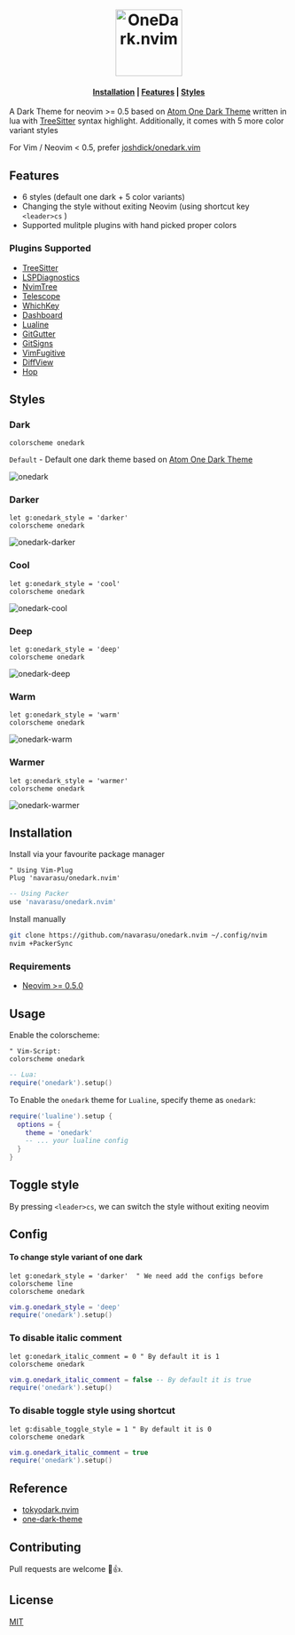 <h1 align="center">
<img height="120" src="https://user-images.githubusercontent.com/20145075/119054213-e1635e80-b9e4-11eb-8a8a-b228c185121a.png" alt="OneDark.nvim">
</h1>

<h4>
<div align="center">
  	<a href="https://github.com/navarasu/onedark.nvim/#installation">Installation</a>
    <span> | </span>
	<a href="https://github.com/navarasu/onedark.nvim/#features">Features</a>
	    <span> | </span>
  	<a href="https://github.com/navarasu/onedark.nvim/#styles">Styles</a>

  <p></p>
</div>
  </h4>

A Dark Theme for neovim >= 0.5 based on [Atom One Dark Theme](https://github.com/atom/atom/tree/master/packages/one-dark-ui) written in lua with [TreeSitter](https://github.com/nvim-treesitter/nvim-treesitter) syntax highlight. Additionally, it comes with 5 more color variant styles

For Vim / Neovim < 0.5, prefer [joshdick/onedark.vim](https://github.com/joshdick/onedark.vim)

## Features
  * 6 styles (default one dark + 5 color variants)
  * Changing the style without exiting Neovim (using shortcut key `<leader>cs` )
  * Supported mulitple plugins with hand picked proper colors

### Plugins Supported
  + [TreeSitter](https://github.com/nvim-treesitter/nvim-treesitter)
  + [LSPDiagnostics](https://neovim.io/doc/user/lsp.html)
  + [NvimTree](https://github.com/kyazdani42/nvim-tree.lua)
  + [Telescope](https://github.com/nvim-telescope/telescope.nvim)
  + [WhichKey](https://github.com/folke/which-key.nvim)
  + [Dashboard](https://github.com/glepnir/dashboard-nvim)
  + [Lualine](https://github.com/hoob3rt/lualine.nvim)
  + [GitGutter](https://github.com/airblade/vim-gitgutter)
  + [GitSigns](https://github.com/lewis6991/gitsigns.nvim)
  + [VimFugitive](https://github.com/tpope/vim-fugitive)
  + [DiffView](https://github.com/sindrets/diffview.nvim)
  + [Hop](https://github.com/phaazon/hop.nvim)

## Styles
### Dark
```vim
colorscheme onedark
```
`Default` - Default one dark theme based on [Atom One Dark Theme](https://github.com/atom/atom/tree/master/packages/one-dark-ui)

 <img alt="onedark" src="https://user-images.githubusercontent.com/20145075/119296900-8301de80-bc77-11eb-8b50-2accd6f8ecb0.png">

### Darker
```vim
let g:onedark_style = 'darker'
colorscheme onedark
```
<img alt="onedark-darker" src="https://user-images.githubusercontent.com/20145075/119296915-872dfc00-bc77-11eb-9bd0-76c6d90f8e4f.png">

### Cool
```vim
let g:onedark_style = 'cool'
colorscheme onedark
```

<img alt="onedark-cool" src="https://user-images.githubusercontent.com/20145075/119296912-85fccf00-bc77-11eb-83b0-bf2138c6758e.png">

### Deep
```vim
let g:onedark_style = 'deep'
colorscheme onedark
```
<img alt="onedark-deep" src="https://user-images.githubusercontent.com/20145075/119296916-885f2900-bc77-11eb-8e96-d6054c94dda1.png">

### Warm
```vim
let g:onedark_style = 'warm'
colorscheme onedark
```
<img alt="onedark-warm" src="https://user-images.githubusercontent.com/20145075/119296920-89905600-bc77-11eb-8cbc-0f1867cafc5f.png">

### Warmer
```vim
let g:onedark_style = 'warmer'
colorscheme onedark
```
<img alt="onedark-warmer" src="https://user-images.githubusercontent.com/20145075/120108433-b914f600-c182-11eb-9b61-59747241839d.png">

## Installation
Install via your favourite package manager
```vim
" Using Vim-Plug
Plug 'navarasu/onedark.nvim'
```

```lua
-- Using Packer
use 'navarasu/onedark.nvim'
```
Install manually
```bash
git clone https://github.com/navarasu/onedark.nvim ~/.config/nvim
nvim +PackerSync
```

### Requirements

+ [Neovim >= 0.5.0](https://github.com/neovim/neovim/releases/tag/nightly)

## Usage

Enable the colorscheme:
```vim
" Vim-Script:
colorscheme onedark
```

```lua
-- Lua:
require('onedark').setup()
```

To Enable the `onedark` theme for `Lualine`, specify theme as `onedark`:

```lua
require('lualine').setup {
  options = {
    theme = 'onedark'
    -- ... your lualine config
  }
}
```
## Toggle style 

By pressing `<leader>cs`, we can switch the style without exiting neovim


## Config
#### To change style variant of one dark
```vim
let g:onedark_style = 'darker'  " We need add the configs before colorscheme line
colorscheme onedark
```

```lua
vim.g.onedark_style = 'deep'
require('onedark').setup()
```
### To disable italic comment
```vim
let g:onedark_italic_comment = 0 " By default it is 1
colorscheme onedark
```

```lua
vim.g.onedark_italic_comment = false -- By default it is true
require('onedark').setup()
```

### To disable toggle style using shortcut
```vim
let g:disable_toggle_style = 1 " By default it is 0
colorscheme onedark
```

```lua
vim.g.onedark_italic_comment = true
require('onedark').setup()
```

## Reference
* [tokyodark.nvim](https://github.com/tiagovla/tokyodark.nvim)
* [one-dark-theme](https://github.com/andresmichel/one-dark-theme)

## Contributing

Pull requests are welcome 🎉👍.

## License

[MIT](https://choosealicense.com/licenses/mit/)

